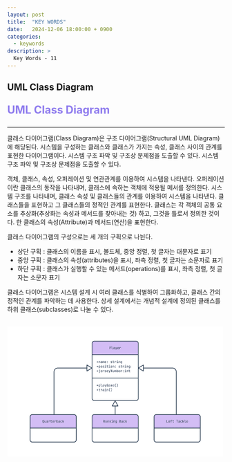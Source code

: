 ```yaml
---
layout: post
title:  "KEY WORDS"
date:   2024-12-06 18:00:00 + 0900
categories:
  - keywords
description: >
  Key Words - 11
---
```

## UML Class Diagram

<p style = "color:#8f7cee; font-size:25px; font-weight:bold">
UML Class Diagram
</p>

---

클래스 다이어그램(Class Diagram)은 구조 다이어그램(Structural UML Diagram)에 해당된다. 시스템을 구성하는 클래스와 클래스가 가지는 속성, 클래스 사이의 관계를 표현한 다이어그램이다. 시스템 구조 파악 및 구조상 문제점을 도출할 수 있다. 시스템 구조 파악 및 구조상 문제점을 도출할 수 있다. 

객체, 클래스, 속성, 오퍼레이션 및 연관관계를 이용하여 시스템을 나타낸다. 오퍼레이션이란 클래스의 동작을 나타내며, 클래스에 속하는 객체에 적용될 메서를 정의한다. 시스템 구조를 나타내며, 클래스 속성 및 클래스들의 관계를 이용하여 시스템을 나타낸다. 클래스들을 표현하고 그 클래스들의 정적인 관계를 표현한다. 클래스는 각 객체의 공통 요소를 추상화(추상화는 속성과 메서드를 찾아내는 것) 하고, 그것을 틀로서 정의한 것이다. 한 클래스의 속성(Attribute)과 메서드(연산)을 표현한다.

클래스 다이어그램의 구성으로는 세 개의 구획으로 나뉜다. 

- 상단 구획 : 클래스의 이름을 표시, 볼드체, 중앙 정렬, 첫 글자는 대문자로 표기
- 중앙 구획 : 클래스의 속성(attributes)을 표시, 좌측 정렬, 첫 글자는 소문자로 표기
- 하단 구획 : 클래스가 실행할 수 있는 메서드(operations)를 표시, 좌측 정렬, 첫 글자는 소문자 표기

클래스 다이어그램은 시스템 설계 시 여러 클래스를 식별하여 그룹화하고, 클래스 간의 정적인 관계를 파악하는 데 사용한다. 상세 설계에서는 개념적 설계에 정의된 클래스를 하위 클래스(subclasses)로 나눌 수 있다.

<br/>

<img src = "../../assets/img/keywords/IMG_k3.png" width = "500" height = "300">